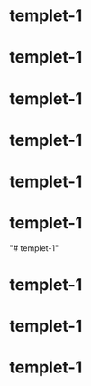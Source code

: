 # templet-1
# templet-1
# templet-1
# templet-1
# templet-1
# templet-1
"# templet-1" 
# templet-1
# templet-1
# templet-1
